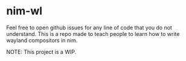 # nim-wl

Feel free to open github issues for any line of code that you do not understand. This is a repo made to teach people to learn how to write wayland compositors in nim.

NOTE: This project is a WIP.
